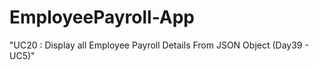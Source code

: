 # EmployeePayroll-App

"UC20 : Display all Employee Payroll Details From JSON Object (Day39 - UC5)"
